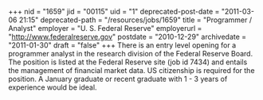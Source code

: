 +++
nid = "1659"
jid = "00115"
uid = "1"
deprecated-post-date = "2011-03-06 21:15"
deprecated-path = "/resources/jobs/1659"
title = "Programmer / Analyst"
employer = "U. S. Federal Reserve"
employerurl = "http://www.federalreserve.gov"
postdate = "2010-12-29"
archivedate = "2011-01-30"
draft = "false"
+++
There is an entry level opening for a programmer analyst in the research
division of the Federal Reserve Board. The position is listed at the
Federal Reserve site (job id 7434) and entails the management of
financial market data. US citizenship is required for the position. A
January graduate or recent graduate with 1 - 3 years of experience would
be ideal.
  

